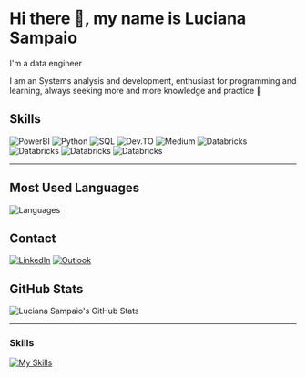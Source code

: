 # Hi there 👋, my name is Luciana Sampaio

I'm a data engineer

I am an Systems analysis and development, enthusiast for programming and learning, always seeking more and more knowledge and practice 🚀


## Skills
![PowerBI](https://img.shields.io/badge/PowerBI-F2C811?style=for-the-badge&logo=Power%20BI&logoColor=white)
![Python](https://img.shields.io/badge/Python-%2314354C.svg?style=for-the-badge&logo=python&logoColor=white)
![SQL](https://img.shields.io/badge/Microsoft%20SQL%20Server-CC2927?style=for-the-badge&logo=microsoft%20sql%20server&logoColor=white)
![Dev.TO](https://img.shields.io/badge/dev.to-0A0A0A?style=for-the-badge&logo=devdotto&logoColor=white)
![Medium](https://img.shields.io/badge/Medium-12100E?style=for-the-badge&logo=medium&logoColor=white)
![Databricks](https://img.shields.io/badge/Databricks-FF3621?style=for-the-badge&logo=Databricks&logoColor=white)
![Databricks](https://img.shields.io/badge/Apache_Spark-FFFFFF?style=for-the-badge&logo=apachespark&logoColor=#E35A16)
![Databricks](https://img.shields.io/badge/Colab-F9AB00?style=for-the-badge&logo=googlecolab&color=525252)
![Databricks](https://img.shields.io/badge/microsoft%20azure-0089D6?style=for-the-badge&logo=microsoft-azure&logoColor=white)


---

## Most Used Languages
![Languages](https://github-readme-stats.vercel.app/api/top-langs/?username=luasampaio&layout=compact&theme=radical)

## Contact
[![LinkedIn](https://img.shields.io/badge/LinkedIn-%230077B5.svg?style=for-the-badge&logo=linkedin&logoColor=white)](https://www.linkedin.com/in/luciana-sampaio/)
[![Outlook](https://img.shields.io/badge/Microsoft_Outlook-0078D4?style=for-the-badge&logo=microsoft-outlook&logoColor=white)](mailto:luciana.sampaio84@gmail.com)



## GitHub Stats
![Luciana Sampaio's GitHub Stats](https://github-readme-stats.vercel.app/api?username=luasampaio&show_icons=true&theme=radical)


---

### Skills 
[![My Skills](https://skillicons.dev/icons?i=r,azure,devto,python,visualstudio,xd,mysql,sqlite)](https://skillicons.dev)




